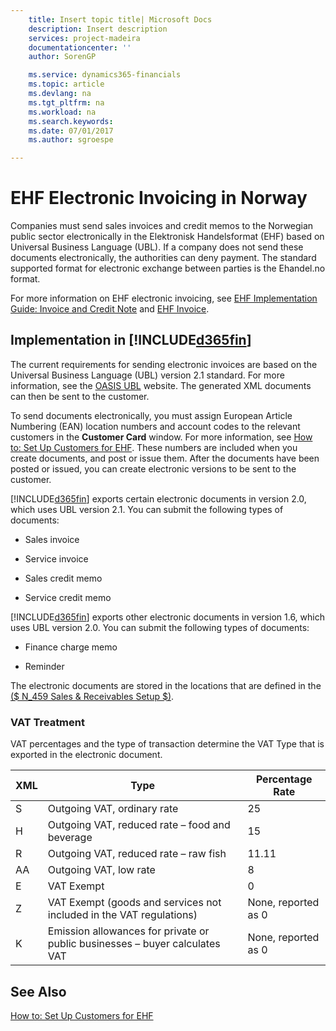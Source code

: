 ```yaml
---
    title: Insert topic title| Microsoft Docs
    description: Insert description
    services: project-madeira
    documentationcenter: ''
    author: SorenGP

    ms.service: dynamics365-financials
    ms.topic: article
    ms.devlang: na
    ms.tgt_pltfrm: na
    ms.workload: na
    ms.search.keywords:
    ms.date: 07/01/2017
    ms.author: sgroespe

---
```

# EHF Electronic Invoicing in Norway
Companies must send sales invoices and credit memos to the Norwegian public sector electronically in the Elektronisk Handelsformat \(EHF\) based on Universal Business Language \(UBL\). If a company does not send these documents electronically, the authorities can deny payment. The standard supported format for electronic exchange between parties is the Ehandel.no format.  
  
 For more information on EHF electronic invoicing, see [EHF Implementation Guide: Invoice and Credit Note](http://www.nets.eu/no-nb/support/Test%20og%20Implementering/eFaktura%20B2B%20Utsteder/Documents/Imp%20guide%20eng.pdf) and [EHF Invoice](http://www.anskaffelser.no/ehf-formater-innhold/pages-english/ehf-invoice).  
  
## Implementation in [!INCLUDE[d365fin](../../includes/d365fin_md.md)]  
 The current requirements for sending electronic invoices are based on the Universal Business Language \(UBL\) version 2.1 standard. For more information, see the [OASIS UBL](http://go.microsoft.com/fwlink/?LinkId=212593) website. The generated XML documents can then be sent to the customer.  
  
 To send documents electronically, you must assign European Article Numbering \(EAN\) location numbers and account codes to the relevant customers in the **Customer Card** window. For more information, see [How to: Set Up Customers for EHF](how-to-set-up-customers-for-ehf.md). These numbers are included when you create documents, and post or issue them. After the documents have been posted or issued, you can create electronic versions to be sent to the customer.  
  
 [!INCLUDE[d365fin](../../includes/d365fin_md.md)] exports certain electronic documents in version 2.0, which uses UBL version 2.1. You can submit the following types of documents:  
  
-   Sales invoice  
  
-   Service invoice  
  
-   Sales credit memo  
  
-   Service credit memo  
  
 [!INCLUDE[d365fin](../../includes/d365fin_md.md)] exports other electronic documents in version 1.6, which uses UBL version 2.0. You can submit the following types of documents:  
  
-   Finance charge memo  
  
-   Reminder  
  
 The electronic documents are stored in the locations that are defined in the [\($ N\_459 Sales & Receivables Setup $\)](how-to-set-up-ehf.md).  
  
### VAT Treatment  
 VAT percentages and the type of transaction determine the VAT Type that is exported in the electronic document.  
  
|XML|Type|Percentage Rate|  
|---------|----------|---------------------|  
|S|Outgoing VAT, ordinary rate|25|  
|H|Outgoing VAT, reduced rate – food and beverage|15|  
|R|Outgoing VAT, reduced rate – raw fish|11.11|  
|AA|Outgoing VAT, low rate|8|  
|E|VAT Exempt|0|  
|Z|VAT Exempt \(goods and services not included in the VAT regulations\)|None, reported as 0|  
|K|Emission allowances for private or public businesses – buyer calculates VAT|None, reported as 0|  
  
## See Also  
 [How to: Set Up Customers for EHF](how-to-set-up-customers-for-ehf.md)
